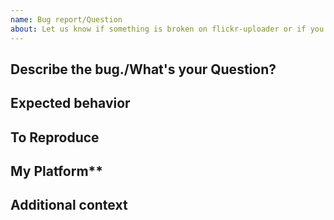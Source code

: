 ```yaml
---
name: Bug report/Question
about: Let us know if something is broken on flickr-uploader or if you have a question
---
```


## Describe the bug./What's your Question?
<!-- A clear and concise description of the bug or question -->

## Expected behavior
<!-- A clear and concise description of what you expected to happen -->

## To Reproduce
<!-- Steps to reproduce the bug. Attach logs! -->

## My Platform**
<!--
    Any details about your specific platform:
    * What version of the flickr-uploader tool?
    * What Operating system (OS): Synology DSm, Linux, Windows, Mac, other?
    * Use  -m/--mask-sensitive option to mask sensitive data on log files
      like your pics filenames and set/albums names.
      (in DEBUG mode not all info is masked)
-->

## Additional context
<!-- Add any other context, links, etc. about the bug/question/feature here. -->